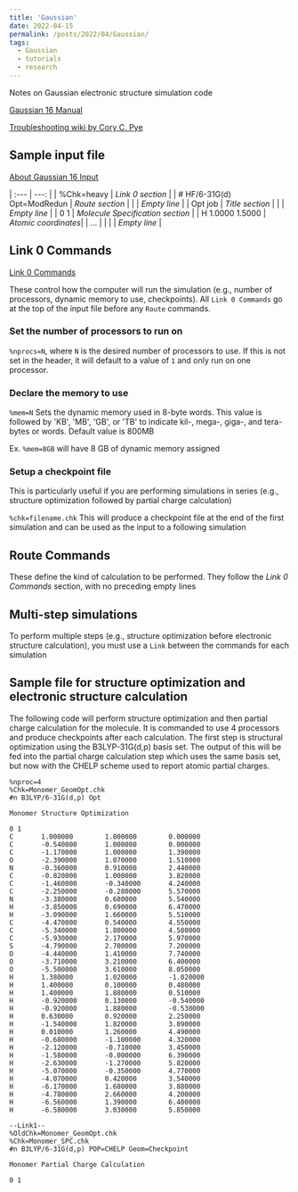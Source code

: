 ```yaml
---
title: 'Gaussian'
date: 2022-04-15
permalink: /posts/2022/04/Gaussian/
tags:
  - Gaussian
  - tutorials
  - research
---
```


Notes on Gaussian electronic structure simulation code

[Gaussian 16 Manual](https://gaussian.com/man/)

[Troubleshooting wiki by Cory C. Pye](https://docs.computecanada.ca/wiki/Gaussian_error_messages)

## Sample input file
[About Gaussian 16 Input](https://gaussian.com/input/)

| :--- | ---: |
| %Chk=heavy | _Link 0 section_ |
| # HF/6-31G(d) Opt=ModRedun | _Route section_ |
| | _Empty line_ |
| Opt job | _Title section_ |
| | _Empty line_ |
| 0 1 | _Molecule Specification section_ |
| H 1.0000 1.5000 | _Atomic coordinates_|
| ... | |
| | _Empty line_ |

## Link 0 Commands

[Link 0 Commands](https://gaussian.com/link0/)

These control how the computer will run the simulation (e.g., number of processors, dynamic memory to use, checkpoints). All `Link 0 Commands` go at the top of the input file before any `Route` commands.

### Set the number of processors to run on
`%nprocs=N`, where `N` is the desired number of processors to use. If this is not set in the header, it will default to a value of `1` and only run on one processor.

### Declare the memory to use
`%mem=N` Sets the dynamic memory used in 8-byte words. This value is followed by 'KB', 'MB', 'GB', or 'TB' to indicate kil-, mega-, giga-, and tera-bytes or words. Default value is 800MB

Ex. `%mem=8GB` will have 8 GB of dynamic memory assigned

### Setup a checkpoint file
This is particularly useful if you are performing simulations in series (e.g., structure optimization followed by partial charge calculation)

`%chk=filename.chk` This will produce a checkpoint file at the end of the first simulation and can be used as the input to a following simulation

## Route Commands
These define the kind of calculation to be performed. They follow the _Link 0 Commands_ section, with no preceding empty lines

## Multi-step simulations
To perform multiple steps (e.g., structure optimization before electronic structure calculation), you must use a `Link` between the commands for each simulation

## Sample file for structure optimization and electronic structure calculation
The following code will perform structure optimization and then partial charge calculation for the molecule. It is commanded to use 4 processors and produce checkpoints after each calculation. The first step is structural optimization using the B3LYP-31G(d,p) basis set. The output of this will be fed into the partial charge calculation step which uses the same basis set, but now with the CHELP scheme used to report atomic partial charges.

```
%nproc=4
%Chk=Monomer_GeomOpt.chk
#n B3LYP/6-31G(d,p) Opt

Monomer Structure Optimization

0 1
C       1.000000        1.000000        0.000000
C       -0.540000       1.000000        0.000000
C       -1.170000       1.000000        1.390000
O       -2.390000       1.070000        1.510000
N       -0.360000       0.910000        2.440000
C       -0.820000       1.000000        3.820000
C       -1.460000       -0.340000       4.240000
C       -2.250000       -0.280000       5.570000
N       -3.380000       0.680000        5.540000
H       -3.850000       0.690000        6.470000
H       -3.090000       1.660000        5.510000
C       -4.470000       0.540000        4.550000
C       -5.340000       1.800000        4.580000
C       -5.930000       2.170000        5.970000
S       -4.790000       2.700000        7.200000
O       -4.440000       1.410000        7.740000
O       -3.710000       3.210000        6.400000
O       -5.500000       3.610000        8.050000
H       1.380000        1.020000        -1.020000
H       1.400000        0.100000        0.480000
H       1.400000        1.880000        0.510000
H       -0.920000       0.130000        -0.540000
H       -0.920000       1.880000        -0.530000
H       0.630000        0.920000        2.250000
H       -1.540000       1.820000        3.890000
H       0.010000        1.260000        4.490000
H       -0.680000       -1.100000       4.320000
H       -2.120000       -0.710000       3.450000
H       -1.580000       -0.000000       6.390000
H       -2.630000       -1.270000       5.820000
H       -5.070000       -0.350000       4.770000
H       -4.070000       0.420000        3.540000
H       -6.170000       1.680000        3.880000
H       -4.780000       2.660000        4.200000
H       -6.560000       1.390000        6.400000
H       -6.580000       3.030000        5.850000

--Link1--
%OldChk=Monomer_GeomOpt.chk
%Chk=Monomer_SPC.chk
#n B3LYP/6-31G(d,p) POP=CHELP Geom=Checkpoint

Monomer Partial Charge Calculation

0 1


```
